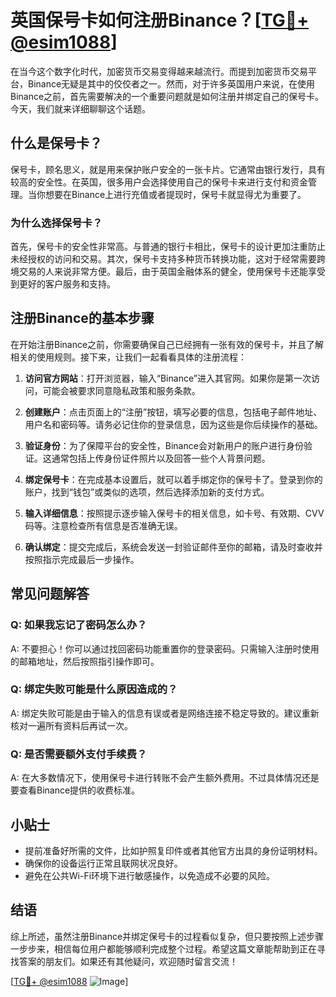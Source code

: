 # 英国保号卡如何注册Binance？[[TG💪+ @esim1088](https://t.me/s/esim1088)]

在当今这个数字化时代，加密货币交易变得越来越流行。而提到加密货币交易平台，Binance无疑是其中的佼佼者之一。然而，对于许多英国用户来说，在使用Binance之前，首先需要解决的一个重要问题就是如何注册并绑定自己的保号卡。今天，我们就来详细聊聊这个话题。

## 什么是保号卡？

保号卡，顾名思义，就是用来保护账户安全的一张卡片。它通常由银行发行，具有较高的安全性。在英国，很多用户会选择使用自己的保号卡来进行支付和资金管理。当你想要在Binance上进行充值或者提现时，保号卡就显得尤为重要了。

### 为什么选择保号卡？

首先，保号卡的安全性非常高。与普通的银行卡相比，保号卡的设计更加注重防止未经授权的访问和交易。其次，保号卡支持多种货币转换功能，这对于经常需要跨境交易的人来说非常方便。最后，由于英国金融体系的健全，使用保号卡还能享受到更好的客户服务和支持。

## 注册Binance的基本步骤

在开始注册Binance之前，你需要确保自己已经拥有一张有效的保号卡，并且了解相关的使用规则。接下来，让我们一起看看具体的注册流程：

1. **访问官方网站**：打开浏览器，输入“Binance”进入其官网。如果你是第一次访问，可能会被要求同意隐私政策和服务条款。

2. **创建账户**：点击页面上的“注册”按钮，填写必要的信息，包括电子邮件地址、用户名和密码等。请务必记住你的登录信息，因为这些是你后续操作的基础。

3. **验证身份**：为了保障平台的安全性，Binance会对新用户的账户进行身份验证。这通常包括上传身份证件照片以及回答一些个人背景问题。

4. **绑定保号卡**：在完成基本设置后，就可以着手绑定你的保号卡了。登录到你的账户，找到“钱包”或类似的选项，然后选择添加新的支付方式。

5. **输入详细信息**：按照提示逐步输入保号卡的相关信息，如卡号、有效期、CVV码等。注意检查所有信息是否准确无误。

6. **确认绑定**：提交完成后，系统会发送一封验证邮件至你的邮箱，请及时查收并按照指示完成最后一步操作。

## 常见问题解答

### Q: 如果我忘记了密码怎么办？
A: 不要担心！你可以通过找回密码功能重置你的登录密码。只需输入注册时使用的邮箱地址，然后按照指引操作即可。

### Q: 绑定失败可能是什么原因造成的？
A: 绑定失败可能是由于输入的信息有误或者是网络连接不稳定导致的。建议重新核对一遍所有资料后再试一次。

### Q: 是否需要额外支付手续费？
A: 在大多数情况下，使用保号卡进行转账不会产生额外费用。不过具体情况还是要查看Binance提供的收费标准。

## 小贴士

- 提前准备好所需的文件，比如护照复印件或者其他官方出具的身份证明材料。
- 确保你的设备运行正常且联网状况良好。
- 避免在公共Wi-Fi环境下进行敏感操作，以免造成不必要的风险。

## 结语

综上所述，虽然注册Binance并绑定保号卡的过程看似复杂，但只要按照上述步骤一步步来，相信每位用户都能够顺利完成整个过程。希望这篇文章能帮助到正在寻找答案的朋友们。如果还有其他疑问，欢迎随时留言交流！

[[TG💪+ @esim1088](https://t.me/s/esim1088) ![Image](https://i.postimg.cc/4NQfJmqS/Snipaste-2025-05-13-00-14-12.png)]
